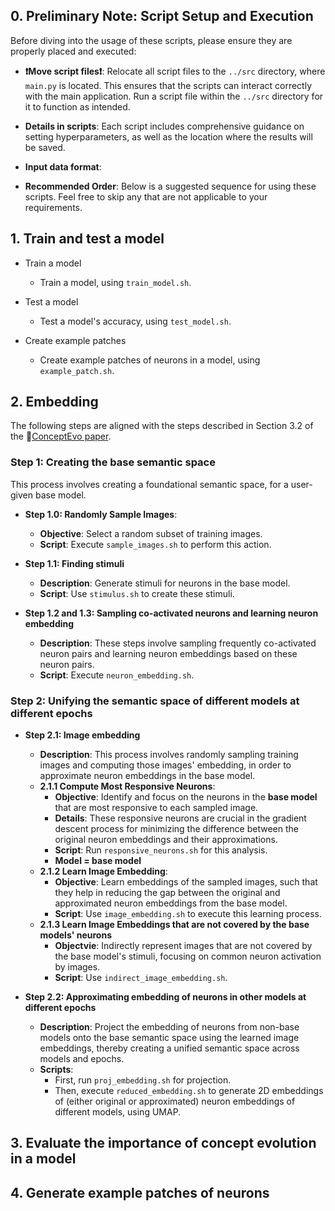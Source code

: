 ## 0. Preliminary Note: Script Setup and Execution
Before diving into the usage of these scripts, please ensure they are properly placed and executed:

- **❗️Move script files❗️**: Relocate all script files to the `../src` directory, where `main.py` is located. This ensures that the scripts can interact correctly with the main application. Run a script file within the `../src` directory for it to function as intended.

- **Details in scripts**: Each script includes comprehensive guidance on setting hyperparameters, as well as the location where the results will be saved.

- **Input data format**:

- **Recommended Order**: Below is a suggested sequence for using these scripts. Feel free to skip any that are not applicable to your requirements.

## 1. Train and test a model
- Train a model
    - Train a model, using `train_model.sh`.

- Test a model
    - Test a model's accuracy, using `test_model.sh`.

- Create example patches 
    - Create example patches of neurons in a model, using `example_patch.sh`.

## 2. Embedding
The following steps are aligned with the steps described in Section 3.2 of the 📄[ConceptEvo paper](https://arxiv.org/abs/2203.16475).

### Step 1: Creating the base semantic space
This process involves creating a foundational semantic space, for a user-given base model.

- **Step 1.0: Randomly Sample Images**: 
    - **Objective**: Select a random subset of training images.
    - **Script**: Execute `sample_images.sh` to perform this action. 

- **Step 1.1: Finding stimuli**
    - **Description**: Generate stimuli for neurons in the base model.
    - **Script**: Use `stimulus.sh` to create these stimuli.

- **Step 1.2 and 1.3: Sampling co-activated neurons and learning neuron embedding**
    - **Description**: These steps involve sampling frequently co-activated neuron pairs and learning neuron embeddings based on these neuron pairs.
    - **Script**: Execute `neuron_embedding.sh`.

### Step 2: Unifying the semantic space of different models at different epochs

- **Step 2.1: Image embedding**
    - **Description**: This process involves randomly sampling training images and computing those images' embedding, in order to approximate neuron embeddings in the base model. 
    - **2.1.1 Compute Most Responsive Neurons**: 
        - **Objective**: Identify and focus on the neurons in the **base model** that are most responsive to each sampled image. 
        - **Details**: These responsive neurons are crucial in the gradient descent process for minimizing the difference between the original neuron embeddings and their approximations.
        - **Script**: Run `responsive_neurons.sh` for this analysis.
        - **Model = base model**
    - **2.1.2 Learn Image Embedding**: 
        - **Objective**: Learn embeddings of the sampled images, such that they help in reducing the gap between the original and approximated neuron embeddings from the base model.
        - **Script**: Use `image_embedding.sh` to execute this learning process. 
    - **2.1.3 Learn Image Embeddings that are not covered by the base models' neurons**
        - **Objectvie**: Indirectly represent images that are not covered by the base model's stimuli, focusing on common neuron activation by images.
        - **Script**: Use `indirect_image_embedding.sh`. 

- **Step 2.2: Approximating embedding of neurons in other models at different epochs**
    - **Description**: Project the embedding of neurons from non-base models onto the base semantic space using the learned image embeddings, thereby creating a unified semantic space across models and epochs.
    - **Scripts**:
        - First, run `proj_embedding.sh` for projection.
        - Then, execute `reduced_embedding.sh` to generate 2D embeddings of (either original or approximated) neuron embeddings of different models, using UMAP.

## 3. Evaluate the importance of concept evolution in a model



## 4. Generate example patches of neurons